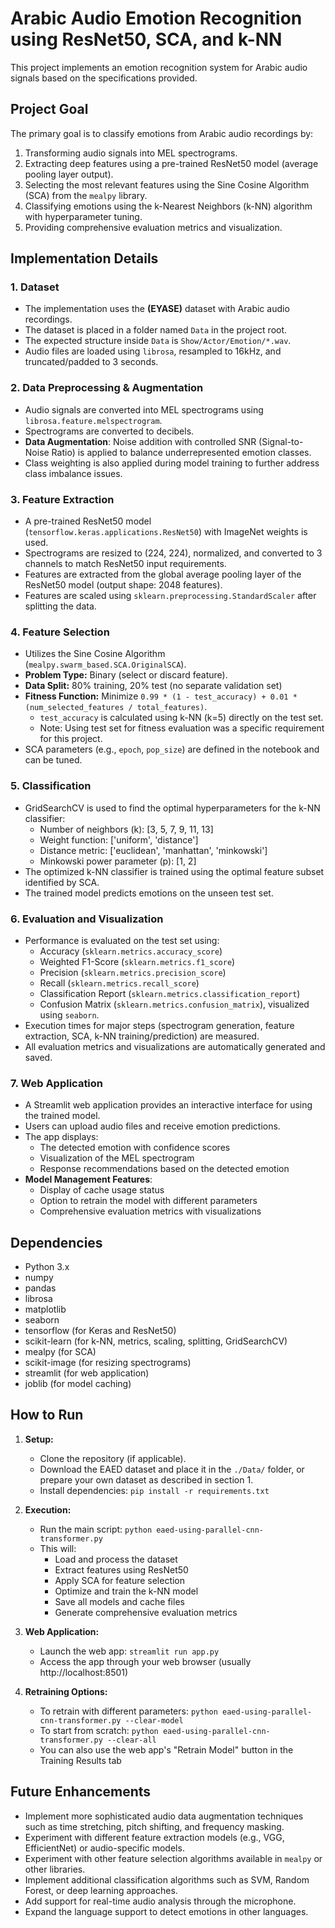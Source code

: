 # Arabic Audio Emotion Recognition using ResNet50, SCA, and k-NN

This project implements an emotion recognition system for Arabic audio signals based on the specifications provided.

## Project Goal

The primary goal is to classify emotions from Arabic audio recordings by:
1.  Transforming audio signals into MEL spectrograms.
2.  Extracting deep features using a pre-trained ResNet50 model (average pooling layer output).
3.  Selecting the most relevant features using the Sine Cosine Algorithm (SCA) from the `mealpy` library.
4.  Classifying emotions using the k-Nearest Neighbors (k-NN) algorithm with hyperparameter tuning.
5.  Providing comprehensive evaluation metrics and visualization.

## Implementation Details

### 1. Dataset
-   The implementation uses the **(EYASE)** dataset with Arabic audio recordings.
-   The dataset is placed in a folder named `Data` in the project root.
-   The expected structure inside `Data` is `Show/Actor/Emotion/*.wav`.
-   Audio files are loaded using `librosa`, resampled to 16kHz, and truncated/padded to 3 seconds.

### 2. Data Preprocessing & Augmentation
-   Audio signals are converted into MEL spectrograms using `librosa.feature.melspectrogram`.
-   Spectrograms are converted to decibels.
-   **Data Augmentation**: Noise addition with controlled SNR (Signal-to-Noise Ratio) is applied to balance underrepresented emotion classes.
-   Class weighting is also applied during model training to further address class imbalance issues.

### 3. Feature Extraction
-   A pre-trained ResNet50 model (`tensorflow.keras.applications.ResNet50`) with ImageNet weights is used.
-   Spectrograms are resized to (224, 224), normalized, and converted to 3 channels to match ResNet50 input requirements.
-   Features are extracted from the global average pooling layer of the ResNet50 model (output shape: 2048 features).
-   Features are scaled using `sklearn.preprocessing.StandardScaler` after splitting the data.

### 4. Feature Selection
-   Utilizes the Sine Cosine Algorithm (`mealpy.swarm_based.SCA.OriginalSCA`).
-   **Problem Type:** Binary (select or discard feature).
-   **Data Split:** 80% training, 20% test (no separate validation set)
-   **Fitness Function:** Minimize `0.99 * (1 - test_accuracy) + 0.01 * (num_selected_features / total_features)`.
    -   `test_accuracy` is calculated using k-NN (k=5) directly on the test set.
    -   Note: Using test set for fitness evaluation was a specific requirement for this project.
-   SCA parameters (e.g., `epoch`, `pop_size`) are defined in the notebook and can be tuned.

### 5. Classification
-   GridSearchCV is used to find the optimal hyperparameters for the k-NN classifier:
    -   Number of neighbors (k): [3, 5, 7, 9, 11, 13]
    -   Weight function: ['uniform', 'distance']
    -   Distance metric: ['euclidean', 'manhattan', 'minkowski']
    -   Minkowski power parameter (p): [1, 2]
-   The optimized k-NN classifier is trained using the optimal feature subset identified by SCA.
-   The trained model predicts emotions on the unseen test set.

### 6. Evaluation and Visualization
-   Performance is evaluated on the test set using:
    -   Accuracy (`sklearn.metrics.accuracy_score`)
    -   Weighted F1-Score (`sklearn.metrics.f1_score`)
    -   Precision (`sklearn.metrics.precision_score`)
    -   Recall (`sklearn.metrics.recall_score`)
    -   Classification Report (`sklearn.metrics.classification_report`)
    -   Confusion Matrix (`sklearn.metrics.confusion_matrix`), visualized using `seaborn`.
-   Execution times for major steps (spectrogram generation, feature extraction, SCA, k-NN training/prediction) are measured.
-   All evaluation metrics and visualizations are automatically generated and saved.

### 7. Web Application
-   A Streamlit web application provides an interactive interface for using the trained model.
-   Users can upload audio files and receive emotion predictions.
-   The app displays:
    -   The detected emotion with confidence scores
    -   Visualization of the MEL spectrogram
    -   Response recommendations based on the detected emotion
-   **Model Management Features**:
    -   Display of cache usage status
    -   Option to retrain the model with different parameters
    -   Comprehensive evaluation metrics with visualizations

## Dependencies

-   Python 3.x
-   numpy
-   pandas
-   librosa
-   matplotlib
-   seaborn
-   tensorflow (for Keras and ResNet50)
-   scikit-learn (for k-NN, metrics, scaling, splitting, GridSearchCV)
-   mealpy (for SCA)
-   scikit-image (for resizing spectrograms)
-   streamlit (for web application)
-   joblib (for model caching)

## How to Run

1.  **Setup:**
    -   Clone the repository (if applicable).
    -   Download the EAED dataset and place it in the `./Data/` folder, or prepare your own dataset as described in section 1.
    -   Install dependencies: `pip install -r requirements.txt`

2.  **Execution:**
    -   Run the main script: `python eaed-using-parallel-cnn-transformer.py`
    -   This will:
        -   Load and process the dataset
        -   Extract features using ResNet50
        -   Apply SCA for feature selection
        -   Optimize and train the k-NN model
        -   Save all models and cache files
        -   Generate comprehensive evaluation metrics

3.  **Web Application:**
    -   Launch the web app: `streamlit run app.py`
    -   Access the app through your web browser (usually http://localhost:8501)

4.  **Retraining Options:**
    -   To retrain with different parameters: `python eaed-using-parallel-cnn-transformer.py --clear-model`
    -   To start from scratch: `python eaed-using-parallel-cnn-transformer.py --clear-all`
    -   You can also use the web app's "Retrain Model" button in the Training Results tab

## Future Enhancements

-   Implement more sophisticated audio data augmentation techniques such as time stretching, pitch shifting, and frequency masking.
-   Experiment with different feature extraction models (e.g., VGG, EfficientNet) or audio-specific models.
-   Experiment with other feature selection algorithms available in `mealpy` or other libraries.
-   Implement additional classification algorithms such as SVM, Random Forest, or deep learning approaches.
-   Add support for real-time audio analysis through the microphone.
-   Expand the language support to detect emotions in other languages.
